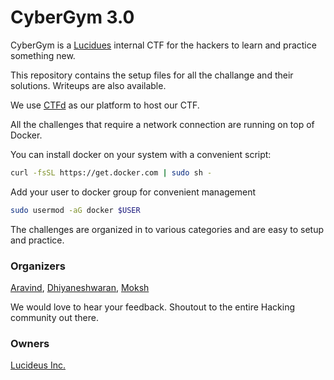# CyberGym 3.0

CyberGym is a [Lucidues](https://www.lucideus.com) internal CTF for the hackers to learn and practice something new.

This repository contains the setup files for all the challange and their solutions.
Writeups are also available.

We use [CTFd](https://github.com/CTFd/CTFd/) as our platform to host our CTF.

All the challenges that require a network connection are running on top of Docker.

You can install docker on your system with a convenient script:

```bash
curl -fsSL https://get.docker.com | sudo sh -

```

Add your user to docker group for convenient management

```bash
sudo usermod -aG docker $USER
```

The challenges are organized in to various categories and are easy to setup and practice.

### Organizers

[Aravind](https://www.linkedin.com/in/a6avind/),
[Dhiyaneshwaran](https://www.linkedin.com/in/dhiyaneshwaran-b-27947a131/),
[Moksh](https://www.linkedin.com/in/moksh-makhija/)

We would love to hear your feedback. Shoutout to the entire Hacking community out there.

### Owners

[Lucideus Inc.](https://www.lucideus.com)
